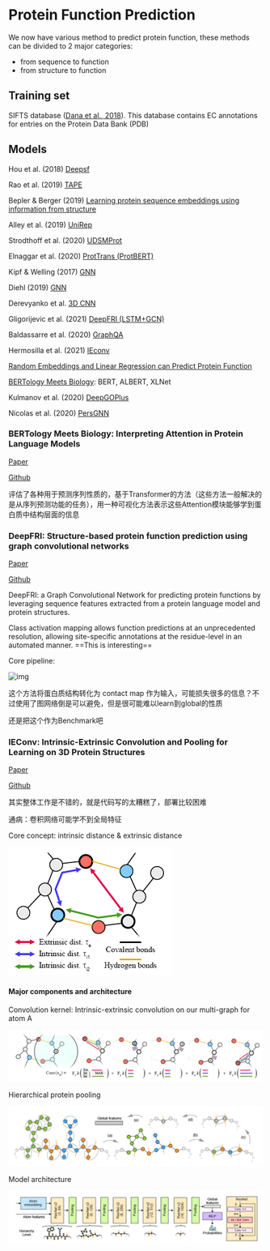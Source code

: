 # Protein Function Prediction

We now have various method to predict protein function, these methods can be divided to 2 major categories:

- from sequence to function
- from structure to function



## Training set

SIFTS database ([Dana et al., 2018](https://doi.org/10.1093/nar/gky1114)). This database contains EC annotations for entries on the Protein Data Bank (PDB)





## Models



Hou et al. (2018) [Deepsf](https://academic.oup.com/bioinformatics/article-abstract/34/8/1295/4708302)

Rao et al. (2019) [TAPE](https://www.ncbi.nlm.nih.gov/pmc/articles/PMC7774645/) 

Bepler & Berger (2019) [Learning protein sequence embeddings using information from structure](https://arxiv.org/abs/1902.08661)

Alley et al. (2019) [UniRep](https://www.nature.com/articles/s41592-019-0598-1)

Strodthoff et al. (2020) [UDSMProt](https://academic.oup.com/bioinformatics/article-abstract/36/8/2401/5698270)

Elnaggar et al. (2020) [ProtTrans (ProtBERT)](https://arxiv.org/abs/2007.06225)

Kipf & Welling (2017) [GNN](https://arxiv.org/abs/1609.02907)

Diehl (2019) [GNN](https://arxiv.org/abs/1905.10990)

Derevyanko et al. [3D CNN](https://academic.oup.com/bioinformatics/article/34/23/4046/5040325?login=true)

Gligorijevic et al. (2021)  [DeepFRI (LSTM+GCN)](https://www.nature.com/articles/s41467-021-23303-9)

Baldassarre et al. (2020) [GraphQA](https://doi.org/10.1093/bioinformatics/btaa714)

Hermosilla et al. (2021) [IEconv](https://arxiv.org/abs/2007.06252)

[Random Embeddings and Linear Regression can Predict Protein Function](https://arxiv.org/abs/2104.14661)

[BERTology Meets Biology](https://arxiv.org/abs/2006.15222): BERT, ALBERT, XLNet

Kulmanov et al. (2020) [DeepGOPlus](https://doi.org/10.1093/bioinformatics/btz595)

Nicolas et al. (2020) [PersGNN](https://arxiv.org/abs/2010.16027)

### BERTology Meets Biology: Interpreting Attention in Protein Language Models

[Paper](https://arxiv.org/abs/2006.15222)

[Github](https://github.com/salesforce/provis)

评估了各种用于预测序列性质的，基于Transformer的方法（这些方法一般解决的是从序列预测功能的任务），用一种可视化方法表示这些Attention模块能够学到蛋白质中结构层面的信息



### DeepFRI: Structure-based protein function prediction using graph convolutional networks

[Paper](https://www.nature.com/articles/s41467-021-23303-9#Sec1)

[Github](https://github.com/flatironinstitute/DeepFRI)

DeepFRI: a Graph Convolutional Network for predicting protein functions by leveraging sequence features extracted from a protein language model and protein structures. 

Class activation mapping allows function predictions at an unprecedented resolution, allowing site-specific annotations at the residue-level in an automated manner. ==This is interesting==

Core pipeline:

![img](https://github.com/flatironinstitute/DeepFRI/raw/master/figs/pipeline.png)

这个方法将蛋白质结构转化为 contact map 作为输入，可能损失很多的信息？不过使用了图网络倒是可以避免，但是很可能难以learn到global的性质

还是把这个作为Benchmark吧





### IEConv: Intrinsic-Extrinsic Convolution and Pooling for Learning on 3D Protein Structures

[Paper](https://arxiv.org/abs/2007.06252)

[Github](https://github.com/phermosilla/IEConv_proteins)

其实整体工作是不错的，就是代码写的太糟糕了，部署比较困难

通病：卷积网络可能学不到全局特征

Core concept: intrinsic distance & extrinsic distance

![image-20210813191023098](.\Protein_Function_Prediction.assets\image-20210813191023098.png)

#### Major components and architecture

Convolution kernel: Intrinsic-extrinsic convolution on our multi-graph for atom A

![image-20210813191145345](.\Protein_Function_Prediction.assets\image-20210813191145345.png)

Hierarchical protein pooling

![image-20210813191912467](.\Protein_Function_Prediction.assets\image-20210813191912467.png)

Model architecture

![image-20210813192100656](.\Protein_Function_Prediction.assets\image-20210813192100656.png)



